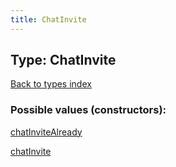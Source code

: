 ```yaml
---
title: ChatInvite
---
```

## Type: ChatInvite  
[Back to types index](index.md)



### Possible values (constructors):

[chatInviteAlready](../constructors/chatInviteAlready.md)  

[chatInvite](../constructors/chatInvite.md)  

